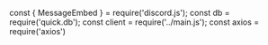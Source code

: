 const { MessageEmbed } = require('discord.js');
const db = require('quick.db');
const client = require('../main.js');
const axios = require('axios')
